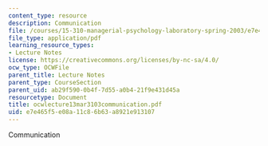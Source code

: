 ```yaml
---
content_type: resource
description: Communication
file: /courses/15-310-managerial-psychology-laboratory-spring-2003/e7e465f5e08a11c86b63a8921e913107_ocwlecture13mar3103communication.pdf
file_type: application/pdf
learning_resource_types:
- Lecture Notes
license: https://creativecommons.org/licenses/by-nc-sa/4.0/
ocw_type: OCWFile
parent_title: Lecture Notes
parent_type: CourseSection
parent_uid: ab29f590-0b4f-7d55-a0b4-21f9e431d45a
resourcetype: Document
title: ocwlecture13mar3103communication.pdf
uid: e7e465f5-e08a-11c8-6b63-a8921e913107
---
```

Communication